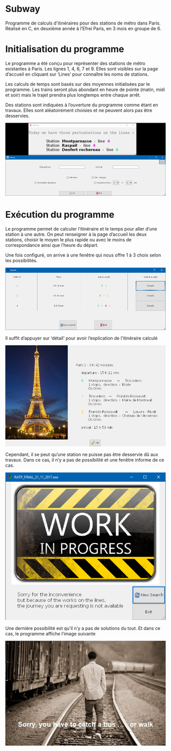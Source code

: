 # Subway
Programme de calculs d'itinéraires pour des stations de métro dans Paris. Réalisé en C, en deuxième année à l’Efrei Paris, en 3 mois en groupe de 6.

# Initialisation du programme
Le programme a été conçu pour représenter des stations de métro existantes à Paris. Les lignes 1, 4, 6, 7 et 9. Elles sont visibles sur la page d’accueil en cliquant sur ‘Lines’ pour connaître les noms de stations. 

Les calculs de temps sont basés sur des moyennes initialisées par le programme. Les trains seront plus abondant en heure de pointe (matin, midi et soir) mais le trajet prendra plus longtemps entre chaque arrêt. 

Des stations sont indiquées à l’ouverture du programme comme étant en travaux. Elles sont aléatoirement choisies et ne peuvent alors pas être desservies. 

![page d accueil]( https://github.com/CelineCornet/Subway/blob/master/images/01.png)

# Exécution du programme
Le programme permet de calculer l’itinéraire et le temps pour aller d’une station à une autre. On peut renseigner à la page d’accueil les deux stations, choisir le moyen le plus rapide ou avec le moins de correspondance ainsi que l’heure du départ.

Une fois configuré, on arrive à une fenêtre qui nous offre 1 à 3 choix selon les possibilités. 

![]( https://github.com/CelineCornet/Subway/blob/master/images/02.png)

Il suffit d’appuyer sur ‘détail’ pour avoir l’explication de l’itinéraire calculé

![]( https://github.com/CelineCornet/Subway/blob/master/images/03.png)

Cependant, il se peut qu’une station ne puisse pas être desservie dû aux travaux. Dans ce cas, il n’y a pas de possibilité et une fenêtre informe de ce cas.

![travaux]( https://github.com/CelineCornet/Subway/blob/master/images/04.png)

Une dernière possibilité est qu’il n’y a pas de solutions du tout. Et dans ce cas, le programme affiche l’image suivante

![pas de cas possible]( https://github.com/CelineCornet/Subway/blob/master/loney2.jpg)

